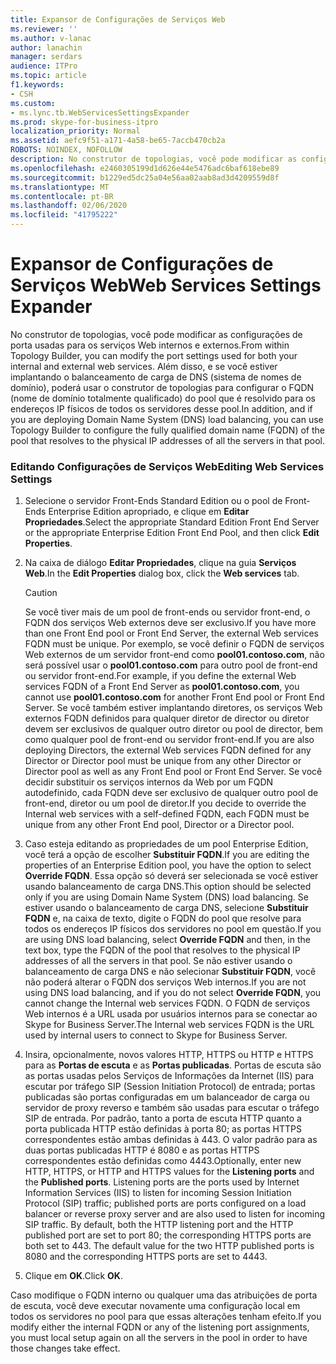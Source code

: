 ```yaml
---
title: Expansor de Configurações de Serviços Web
ms.reviewer: ''
ms.author: v-lanac
author: lanachin
manager: serdars
audience: ITPro
ms.topic: article
f1.keywords:
- CSH
ms.custom:
- ms.lync.tb.WebServicesSettingsExpander
ms.prod: skype-for-business-itpro
localization_priority: Normal
ms.assetid: aefc9f51-a171-4a58-be65-7accb470cb2a
ROBOTS: NOINDEX, NOFOLLOW
description: No construtor de topologias, você pode modificar as configurações de porta usadas para os serviços Web internos e externos. Além disso, e se você estiver implantando o balanceamento de carga de DNS (sistema de nomes de domínio), poderá usar o construtor de topologias para configurar o FQDN (nome de domínio totalmente qualificado) do pool que é resolvido para os endereços IP físicos de todos os servidores desse pool.
ms.openlocfilehash: e2460305199d1d626e44e5476adc6baf618ebe89
ms.sourcegitcommit: b1229ed5dc25a04e56aa02aab8ad3d4209559d8f
ms.translationtype: MT
ms.contentlocale: pt-BR
ms.lasthandoff: 02/06/2020
ms.locfileid: "41795222"
---
```

# <a name="web-services-settings-expander"></a><span data-ttu-id="efb9b-104">Expansor de Configurações de Serviços Web</span><span class="sxs-lookup"><span data-stu-id="efb9b-104">Web Services Settings Expander</span></span>
 
<span data-ttu-id="efb9b-105">No construtor de topologias, você pode modificar as configurações de porta usadas para os serviços Web internos e externos.</span><span class="sxs-lookup"><span data-stu-id="efb9b-105">From within Topology Builder, you can modify the port settings used for both your internal and external web services.</span></span> <span data-ttu-id="efb9b-106">Além disso, e se você estiver implantando o balanceamento de carga de DNS (sistema de nomes de domínio), poderá usar o construtor de topologias para configurar o FQDN (nome de domínio totalmente qualificado) do pool que é resolvido para os endereços IP físicos de todos os servidores desse pool.</span><span class="sxs-lookup"><span data-stu-id="efb9b-106">In addition, and if you are deploying Domain Name System (DNS) load balancing, you can use Topology Builder to configure the fully qualified domain name (FQDN) of the pool that resolves to the physical IP addresses of all the servers in that pool.</span></span>
  
### <a name="editing-web-services-settings"></a><span data-ttu-id="efb9b-107">Editando Configurações de Serviços Web</span><span class="sxs-lookup"><span data-stu-id="efb9b-107">Editing Web Services Settings</span></span>

1. <span data-ttu-id="efb9b-108">Selecione o servidor Front-Ends Standard Edition ou o pool de Front-Ends Enterprise Edition apropriado, e clique em **Editar Propriedades**.</span><span class="sxs-lookup"><span data-stu-id="efb9b-108">Select the appropriate Standard Edition Front End Server or the appropriate Enterprise Edition Front End Pool, and then click **Edit Properties**.</span></span>
    
2. <span data-ttu-id="efb9b-109">Na caixa de diálogo **Editar Propriedades**, clique na guia **Serviços Web**.</span><span class="sxs-lookup"><span data-stu-id="efb9b-109">In the **Edit Properties** dialog box, click the **Web services** tab.</span></span>
    
    > [!CAUTION]
    > <span data-ttu-id="efb9b-110">Se você tiver mais de um pool de front-ends ou servidor front-end, o FQDN dos serviços Web externos deve ser exclusivo.</span><span class="sxs-lookup"><span data-stu-id="efb9b-110">If you have more than one Front End pool or Front End Server, the external Web services FQDN must be unique.</span></span> <span data-ttu-id="efb9b-111">Por exemplo, se você definir o FQDN de serviços Web externos de um servidor front-end como **pool01.contoso.com**, não será possível usar o **pool01.contoso.com** para outro pool de front-end ou servidor front-end.</span><span class="sxs-lookup"><span data-stu-id="efb9b-111">For example, if you define the external Web services FQDN of a Front End Server as **pool01.contoso.com**, you cannot use **pool01.contoso.com** for another Front End pool or Front End Server.</span></span> <span data-ttu-id="efb9b-112">Se você também estiver implantando diretores, os serviços Web externos FQDN definidos para qualquer diretor de director ou diretor devem ser exclusivos de qualquer outro diretor ou pool de director, bem como qualquer pool de front-end ou servidor front-end.</span><span class="sxs-lookup"><span data-stu-id="efb9b-112">If you are also deploying Directors, the external Web services FQDN defined for any Director or Director pool must be unique from any other Director or Director pool as well as any Front End pool or Front End Server.</span></span> <span data-ttu-id="efb9b-113">Se você decidir substituir os serviços internos da Web por um FQDN autodefinido, cada FQDN deve ser exclusivo de qualquer outro pool de front-end, diretor ou um pool de diretor.</span><span class="sxs-lookup"><span data-stu-id="efb9b-113">If you decide to override the Internal web services with a self-defined FQDN, each FQDN must be unique from any other Front End pool, Director or a Director pool.</span></span>
  
3. <span data-ttu-id="efb9b-114">Caso esteja editando as propriedades de um pool Enterprise Edition, você terá a opção de escolher **Substituir FQDN**.</span><span class="sxs-lookup"><span data-stu-id="efb9b-114">If you are editing the properties of an Enterprise Edition pool, you have the option to select **Override FQDN**.</span></span> <span data-ttu-id="efb9b-115">Essa opção só deverá ser selecionada se você estiver usando balanceamento de carga DNS.</span><span class="sxs-lookup"><span data-stu-id="efb9b-115">This option should be selected only if you are using Domain Name System (DNS) load balancing.</span></span> <span data-ttu-id="efb9b-116">Se estiver usando o balanceamento de carga DNS, selecione **Substituir FQDN** e, na caixa de texto, digite o FQDN do pool que resolve para todos os endereços IP físicos dos servidores no pool em questão.</span><span class="sxs-lookup"><span data-stu-id="efb9b-116">If you are using DNS load balancing, select **Override FQDN** and then, in the text box, type the FQDN of the pool that resolves to the physical IP addresses of all the servers in that pool.</span></span> <span data-ttu-id="efb9b-117">Se não estiver usando o balanceamento de carga DNS e não selecionar **Substituir FQDN**, você não poderá alterar o FQDN dos serviços Web internos.</span><span class="sxs-lookup"><span data-stu-id="efb9b-117">If you are not using DNS load balancing, and if you do not select **Override FQDN**, you cannot change the Internal web services FQDN.</span></span> <span data-ttu-id="efb9b-118">O FQDN de serviços Web internos é a URL usada por usuários internos para se conectar ao Skype for Business Server.</span><span class="sxs-lookup"><span data-stu-id="efb9b-118">The Internal web services FQDN is the URL used by internal users to connect to Skype for Business Server.</span></span>
    
4. <span data-ttu-id="efb9b-p105">Insira, opcionalmente, novos valores HTTP, HTTPS ou HTTP e HTTPS para as **Portas de escuta** e as **Portas publicadas**. Portas de escuta são as portas usadas pelos Serviços de Informações da Internet (IIS) para escutar por tráfego SIP (Session Initiation Protocol) de entrada; portas publicadas são portas configuradas em um balanceador de carga ou servidor de proxy reverso e também são usadas para escutar o tráfego SIP de entrada. Por padrão, tanto a porta de escuta HTTP quanto a porta publicada HTTP estão definidas à porta 80; as portas HTTPS correspondentes estão ambas definidas à 443. O valor padrão para as duas portas publicadas HTTP é 8080 e as portas HTTPS correspondentes estão definidas como 4443.</span><span class="sxs-lookup"><span data-stu-id="efb9b-p105">Optionally, enter new HTTP, HTTPS, or HTTP and HTTPS values for the **Listening ports** and the **Published ports**. Listening ports are the ports used by Internet Information Services (IIS) to listen for incoming Session Initiation Protocol (SIP) traffic; published ports are ports configured on a load balancer or reverse proxy server and are also used to listen for incoming SIP traffic. By default, both the HTTP listening port and the HTTP published port are set to port 80; the corresponding HTTPS ports are both set to 443. The default value for the two HTTP published ports is 8080 and the corresponding HTTPS ports are set to 4443.</span></span>
    
5. <span data-ttu-id="efb9b-123">Clique em **OK**.</span><span class="sxs-lookup"><span data-stu-id="efb9b-123">Click **OK**.</span></span>
    
<span data-ttu-id="efb9b-124">Caso modifique o FQDN interno ou qualquer uma das atribuições de porta de escuta, você deve executar novamente uma configuração local em todos os servidores no pool para que essas alterações tenham efeito.</span><span class="sxs-lookup"><span data-stu-id="efb9b-124">If you modify either the internal FQDN or any of the listening port assignments, you must local setup again on all the servers in the pool in order to have those changes take effect.</span></span>
  


